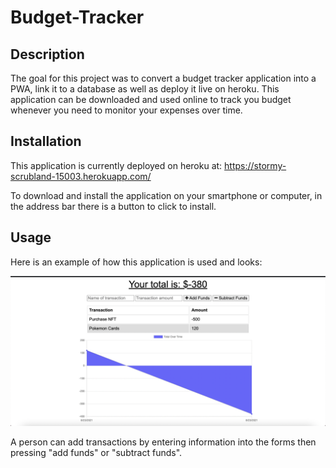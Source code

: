 # Budget-Tracker

## Description

The goal for this project was to convert a budget tracker application into a PWA, link it to a database as well as deploy it live on heroku. 
This application can be downloaded and used online to track you budget whenever you need to monitor your expenses over time. 

## Installation 

This application is currently deployed on heroku at: https://stormy-scrubland-15003.herokuapp.com/

To download and install the application on your smartphone or computer, in the address bar there is a button to click to install. 

## Usage

Here is an example of how this application is used and looks:

![Homepage](./assets/btsc01.png)

A person can add transactions by entering information into the forms then pressing "add funds" or "subtract funds". 